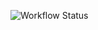 ![Workflow Status](https://github.com/RNagelhout/my-project/actions/workflows/run-tests.yml/badge.svg)